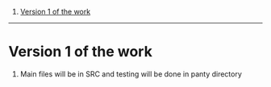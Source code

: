 
1. [Version 1 of the work](#version-1-of-the-work)


---

# Version 1 of the work 

1. Main files will be in SRC and testing will be done in panty directory